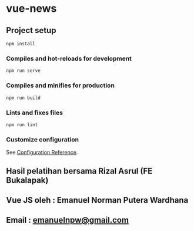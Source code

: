 # vue-news

## Project setup
```
npm install
```

### Compiles and hot-reloads for development
```
npm run serve
```

### Compiles and minifies for production
```
npm run build
```

### Lints and fixes files
```
npm run lint
```

### Customize configuration
See [Configuration Reference](https://cli.vuejs.org/config/).

## Hasil pelatihan bersama Rizal Asrul (FE Bukalapak)
## Vue JS oleh : Emanuel Norman Putera Wardhana
## Email : emanuelnpw@gmail.com
